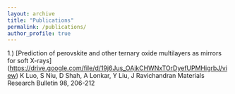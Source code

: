 ```yaml
---
layout: archive
title: "Publications"
permalink: /publications/
author_profile: true
---
```


1.) [Prediction of perovskite and other ternary oxide multilayers as mirrors for soft X-rays]     (https://drive.google.com/file/d/19j6Jus_OAjkCHWNxTOrDyefUPMHigrbJ/view)
K Luo, S Niu, D Shah, A Lonkar, Y Liu, J Ravichandran
Materials Research Bulletin 98, 206-212
